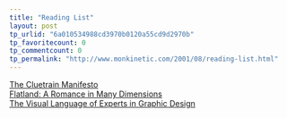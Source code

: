 ```yaml
---
title: "Reading List"
layout: post
tp_urlid: "6a010534988cd3970b0120a55cd9d2970b"
tp_favoritecount: 0
tp_commentcount: 0
tp_permalink: "http://www.monkinetic.com/2001/08/reading-list.html"
---
```

<a href="http://www.gonzomarketing.com/cluetrain/">The Cluetrain Manifesto</a><br />
<a href="http://www.amazon.com/exec/obidos/ASIN/014043531X/qid=999014023/sr=1-3/ref=sc_b_3/103-1876876-8423864">Flatland: A Romance in Many Dimensions</a><br />
<a href="http://lieber.www.media.mit.edu/people/lieber/Lieberary/Graphic-Design/Expert-Design/Expert-Design.html">The Visual Language of Experts in Graphic Design</a><br /><p></p>
